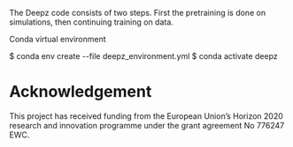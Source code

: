 The Deepz code consists of two steps. First the pretraining is done
on simulations, then continuing training on data. 

Conda virtual environment

$ conda env create --file deepz_environment.yml
$ conda activate deepz

# Acknowledgement
This project has received funding from the European Union’s Horizon 2020 research
and innovation programme under the grant agreement No
776247 EWC.

